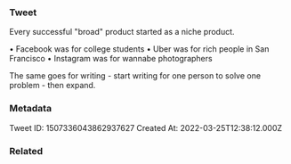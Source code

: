 ### Tweet
Every successful "broad" product started as a niche product.

• Facebook was for college students
• Uber was for rich people in San Francisco
• Instagram was for wannabe photographers

The same goes for writing - start writing for one person to solve one problem - then expand.

### Metadata
Tweet ID: 1507336043862937627
Created At: 2022-03-25T12:38:12.000Z

### Related


